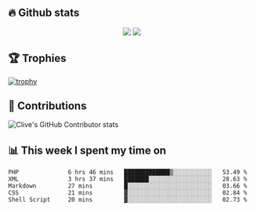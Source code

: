 ## &#128293; Github stats

<!-- GitHub Readme Streak Stats - https://github.com/DenverCoder1/github-readme-streak-stats -->
<p align="center">

<picture>
  <source 
    srcset="https://github-readme-stats.vercel.app/api?username=clivewalkden&count_private=true&show_icons=true&theme=darcula"
    media="(prefers-color-scheme: dark)"
  />
  <source
    srcset="https://github-readme-stats.vercel.app/api?username=clivewalkden&count_private=true&show_icons=true&theme=calm"
    media="(prefers-color-scheme: light), (prefers-color-scheme: no-preference)"
  />
  <img src="https://github-readme-stats.vercel.app/api?username=clivewalkden&count_private=true&show_icons=true&theme=darcula" />
</picture>

<a href="https://git.io/streak-stats" target="_blank">
  <img src="http://github-readme-streak-stats.herokuapp.com?user=clivewalkden&theme=darcula&date_format=j%20M%5B%20Y%5D" />
</a>

</p>

## &#127942; Trophies
[![trophy](https://github-profile-trophy.vercel.app/?username=clivewalkden&theme=onedark)](https://github.com/clivewalkden/github-profile-trophy)

## &#129309; Contributions
![Clive's GitHub Contributor stats](https://github-contributor-stats.vercel.app/api?username=clivewalkden)

## &#128202; This week I spent my time on
<!--START_SECTION:waka-->

```text
PHP              6 hrs 46 mins   █████████████▒░░░░░░░░░░░   53.49 %
XML              3 hrs 37 mins   ███████░░░░░░░░░░░░░░░░░░   28.63 %
Markdown         27 mins         █░░░░░░░░░░░░░░░░░░░░░░░░   03.66 %
CSS              21 mins         ▓░░░░░░░░░░░░░░░░░░░░░░░░   02.84 %
Shell Script     20 mins         ▓░░░░░░░░░░░░░░░░░░░░░░░░   02.73 %
```

<!--END_SECTION:waka-->
